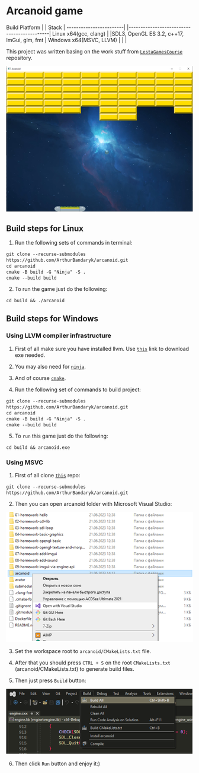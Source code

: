 # Arcanoid game

Build Platform          |       | Stack                                      |
------------------------|       |--------------------------------------------|
Linux x64(gcc, clang)   |       |SDL3, OpenGL ES 3.2, c++17, ImGui, glm, fmt |
Windows x64(MSVC, LLVM) |       |                                            |

This project was written basing on the work stuff from [`LestaGamesCourse`](https://github.com/ArthurBandaryk/LestaGamesCourse) repository.

![Arcanoid](help-imgs/game.png)

## Build steps for Linux

1. Run the following sets of commands in terminal:

```
git clone --recurse-submodules https://github.com/ArthurBandaryk/arcanoid.git
cd arcanoid
cmake -B build -G "Ninja" -S .
cmake --build build

```

2. To run the game just do the following:

```
cd build && ./arcanoid

```

## Build steps for Windows

### Using LLVM compiler infrastructure

1. First of all make sure you have installed llvm. Use [`this`](https://github.com/llvm/llvm-project/releases/tag/llvmorg-15.0.7) link to download exe needed.

2. You may also need for [`ninja`](https://github.com/ninja-build/ninja/releases).
3.  And of course [`cmake`](https://cmake.org/download/#latest).

4. Run the following set of commands to build project:

```
git clone --recurse-submodules https://github.com/ArthurBandaryk/arcanoid.git
cd arcanoid
cmake -B build -G "Ninja" -S .
cmake --build build

```

5. To `run` this game just do the following:

```
cd build && arcanoid.exe

```

### Using MSVC

1. First of all clone [`this`](https://github.com/ArthurBandaryk/arcanoid.git) repo:

```
git clone --recurse-submodules https://github.com/ArthurBandaryk/arcanoid.git

```

2. Then you can open arcanoid folder with Microsoft Visual Studio:

![Open with MSVC](help-imgs/open.png)

3. Set the workspace root to `arcanoid/CMakeLists.txt` file. 

4. After that you should press `CTRL + S` on the root `CMakeLists.txt` (arcanoid/CMakeLists.txt) to generate build files.

5. Then just press `Build` button:

![Build with MSVC](help-imgs/build.png)

6. Then click `Run` button and enjoy it:)
